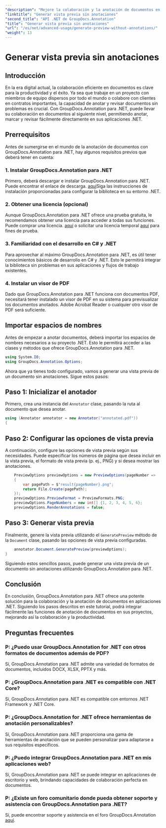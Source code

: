 ```yaml
---
"description": "Mejore la colaboración y la anotación de documentos en aplicaciones .NET con GroupDocs.Annotation para .NET. Anote, marque y revise documentos fácilmente con esta potente biblioteca."
"linktitle": "Generar vista previa sin anotaciones"
"second_title": "API .NET de GroupDocs.Annotation"
"title": "Generar vista previa sin anotaciones"
"url": "/es/net/advanced-usage/generate-preview-without-annotations/"
"weight": 13
---
```


# Generar vista previa sin anotaciones

## Introducción
En la era digital actual, la colaboración eficiente en documentos es clave para la productividad y el éxito. Ya sea que trabaje en un proyecto con miembros de equipo dispersos por todo el mundo o colabore con clientes en contratos importantes, la capacidad de anotar y revisar documentos sin problemas es crucial. Con GroupDocs.Annotation para .NET, puede llevar su colaboración en documentos al siguiente nivel, permitiendo anotar, marcar y revisar fácilmente directamente en sus aplicaciones .NET.
## Prerrequisitos
Antes de sumergirse en el mundo de la anotación de documentos con GroupDocs.Annotation para .NET, hay algunos requisitos previos que deberá tener en cuenta:
### 1. Instalar GroupDocs.Annotation para .NET
Primero, deberá descargar e instalar GroupDocs.Annotation para .NET. Puede encontrar el enlace de descarga. [aquí](https://releases.groupdocs.com/annotation/net/)Siga las instrucciones de instalación proporcionadas para configurar la biblioteca en su entorno .NET.
### 2. Obtener una licencia (opcional)
Aunque GroupDocs.Annotation para .NET ofrece una prueba gratuita, le recomendamos obtener una licencia para acceder a todas sus funciones. Puede comprar una licencia. [aquí](https://purchase.groupdocs.com/buy) o solicitar una licencia temporal [aquí](https://purchase.groupdocs.com/temporary-license/) para fines de prueba.
### 3. Familiaridad con el desarrollo en C# y .NET
Para aprovechar al máximo GroupDocs.Annotation para .NET, es útil tener conocimientos básicos de desarrollo en C# y .NET. Esto le permitirá integrar la biblioteca sin problemas en sus aplicaciones y flujos de trabajo existentes.
### 4. Instalar un visor de PDF
Dado que GroupDocs.Annotation para .NET funciona con documentos PDF, necesitará tener instalado un visor de PDF en su sistema para previsualizar los documentos anotados. Adobe Acrobat Reader o cualquier otro visor de PDF será suficiente.

## Importar espacios de nombres
Antes de empezar a anotar documentos, deberá importar los espacios de nombres necesarios a su proyecto .NET. Esto le permitirá acceder a las clases y métodos que ofrece GroupDocs.Annotation para .NET.

```csharp
using System.IO;
using GroupDocs.Annotation.Options;
```

Ahora que ya tienes todo configurado, vamos a generar una vista previa de un documento sin anotaciones. Sigue estos pasos:
## Paso 1: Inicializar el anotador
Primero, crea una instancia del `Annotator` clase, pasando la ruta al documento que desea anotar.
```csharp
using (Annotator annotator = new Annotator("annotated.pdf"))
{
```
## Paso 2: Configurar las opciones de vista previa
A continuación, configure las opciones de vista previa según sus necesidades. Puede especificar los números de página que desea incluir en la vista previa, el formato de vista previa (p. ej., PNG) y si desea mostrar las anotaciones.
```csharp
    PreviewOptions previewOptions = new PreviewOptions(pageNumber =>
    {
        var pagePath = $"result{pageNumber}.png";
        return File.Create(pagePath);
    });
    previewOptions.PreviewFormat = PreviewFormats.PNG;
    previewOptions.PageNumbers = new int[] {1, 2, 3, 4, 5, 6};
    previewOptions.RenderAnnotations = false;
```
## Paso 3: Generar vista previa
Finalmente, genere la vista previa utilizando el `GeneratePreview` método de la `Document` clase, pasando las opciones de vista previa configuradas.
```csharp
    annotator.Document.GeneratePreview(previewOptions);
}
```
Siguiendo estos sencillos pasos, puede generar una vista previa de un documento sin anotaciones utilizando GroupDocs.Annotation para .NET.

## Conclusión
En conclusión, GroupDocs.Annotation para .NET ofrece una potente solución para la colaboración y la anotación de documentos en aplicaciones .NET. Siguiendo los pasos descritos en este tutorial, podrá integrar fácilmente las funciones de anotación de documentos en sus proyectos, mejorando así la colaboración y la productividad.
## Preguntas frecuentes
### P: ¿Puedo usar GroupDocs.Annotation for .NET con otros formatos de documentos además de PDF?
Sí, GroupDocs.Annotation para .NET admite una variedad de formatos de documentos, incluidos DOCX, XLSX, PPTX y más.
### P: ¿GroupDocs.Annotation para .NET es compatible con .NET Core?
Sí, GroupDocs.Annotation para .NET es compatible con entornos .NET Framework y .NET Core.
### P: ¿GroupDocs.Annotation for .NET ofrece herramientas de anotación personalizables?
Sí, GroupDocs.Annotation para .NET proporciona una gama de herramientas de anotación que se pueden personalizar para adaptarse a sus requisitos específicos.
### P: ¿Puedo integrar GroupDocs.Annotation para .NET en mis aplicaciones web?
Sí, GroupDocs.Annotation para .NET se puede integrar en aplicaciones de escritorio y web, brindando capacidades de colaboración perfecta en documentos.
### P: ¿Existe un foro comunitario donde pueda obtener soporte y asistencia con GroupDocs.Annotation para .NET?
Sí, puede encontrar soporte y asistencia en el foro GroupDocs.Annotation [aquí](https://forum.groupdocs.com/c/annotation/10).